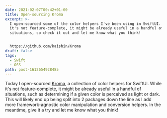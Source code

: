 ```yaml
---
date: 2021-02-07T00:42+01:00
title: Open-sourcing Kroma
excerpt: >-
  I open-sourced some of the color helpers I've been using in SwiftUI. While
  it's not feature-complete, it might be already useful in a handful of
  situations, so check it out and let me know what you think!


  https://github.com/kaishin/Kroma
draft: false
tags:
  - Swift
  - OSS
path: post-1612654928485
---
```

Today I open-sourced [Kroma](https://github.com/kaishin/Kroma), a collection of color helpers for SwiftUI. While it's not feature-complete, it might be already useful in a handful of situations, such as determining if a given color is perceived as light or dark. This will likely end up being split into 2 packages down the line as I add more framework-agnostic color manipulation and conversion helpers. In the meantime, give it a try and let me know what you think!